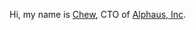 Hi, my name is [Chew](https://flowerinthenight.com/), CTO of [Alphaus, Inc](https://www.alphaus.cloud/).
